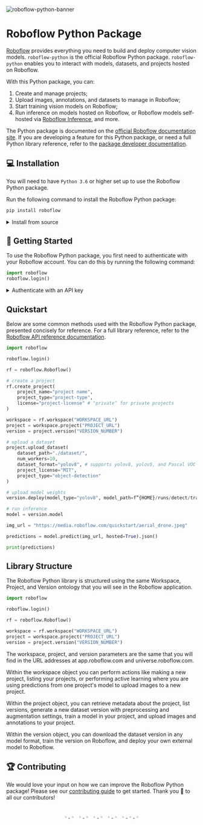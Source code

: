 ![roboflow-python-banner](https://github.com/roboflow/roboflow-python/assets/37276661/528ed065-d5ac-4f9a-942e-0d211b8d97de)

# Roboflow Python Package

[Roboflow](https://roboflow.com) provides everything you need to build and deploy computer vision models. `roboflow-python` is the official Roboflow Python package. `roboflow-python` enables you to interact with models, datasets, and projects hosted on Roboflow.

With this Python package, you can:

1. Create and manage projects;
2. Upload images, annotations, and datasets to manage in Roboflow;
3. Start training vision models on Roboflow;
4. Run inference on models hosted on Roboflow, or Roboflow models self-hosted via [Roboflow Inference](https://github.com/roboflow/inference), and more.

The Python package is documented on the [official Roboflow documentation site](https://docs.roboflow.com/api-reference/introduction). If you are developing a feature for this Python package, or need a full Python library reference, refer to the [package developer documentation](https://roboflow.github.io/roboflow-python/).

## 💻 Installation

You will need to have `Python 3.6` or higher set up to use the Roboflow Python package.

Run the following command to install the Roboflow Python package:

```bash
pip install roboflow
```

<details>
  <summary>Install from source</summary>

  You can also install the Roboflow Python package from source using the following commands:

  ```bash
  git clone https://github.com/roboflow-ai/roboflow-python.git
  cd roboflow-python
  python3 -m venv env
  source env/bin/activate
  pip3 install -r requirements.txt
  ```
</details>

## 🚀 Getting Started

To use the Roboflow Python package, you first need to authenticate with your Roboflow account. You can do this by running the following command:

```python
import roboflow
roboflow.login()
```

<details>
<summary>Authenticate with an API key</summary>

You can also authenticate with an API key by using the following code:

```python
import roboflow

rf = roboflow.Roboflow(api_key="")
```

[Learn how to retrieve your Roboflow API key](https://docs.roboflow.com/api-reference/authentication#retrieve-an-api-key).

</details>

## Quickstart

Below are some common methods used with the Roboflow Python package, presented concisely for reference. For a full library reference, refer to the [Roboflow API reference documentation](https://docs.roboflow.com/api-reference).

```python
import roboflow

roboflow.login()

rf = roboflow.Roboflow()

# create a project
rf.create_project(
    project_name="project name",
    project_type="project-type",
    license="project-license" # "private" for private projects
)

workspace = rf.workspace("WORKSPACE_URL")
project = workspace.project("PROJECT_URL")
version = project.version("VERSION_NUMBER")

# upload a dataset
project.upload_dataset(
    dataset_path="./dataset/",
    num_workers=10,
    dataset_format="yolov8", # supports yolov8, yolov5, and Pascal VOC
    project_license="MIT",
    project_type="object-detection"
)

# upload model weights
version.deploy(model_type="yolov8", model_path=f”{HOME}/runs/detect/train/”)

# run inference
model = version.model

img_url = "https://media.roboflow.com/quickstart/aerial_drone.jpeg"

predictions = model.predict(img_url, hosted=True).json()

print(predictions)
```

## Library Structure

The Roboflow Python library is structured using the same Workspace, Project, and Version ontology that you will see in the Roboflow application.

```python
import roboflow

roboflow.login()

rf = roboflow.Roboflow()

workspace = rf.workspace("WORKSPACE_URL")
project = workspace.project("PROJECT_URL")
version = project.version("VERSION_NUMBER")
```

The workspace, project, and version parameters are the same that you will find in the URL addresses at app.roboflow.com and universe.roboflow.com.

Within the workspace object you can perform actions like making a new project, listing your projects, or performing active learning where you are using predictions from one project's model to upload images to a new project.

Within the project object, you can retrieve metadata about the project, list versions, generate a new dataset version with preprocessing and augmentation settings, train a model in your project, and upload images and annotations to your project.

Within the version object, you can download the dataset version in any model format, train the version on Roboflow, and deploy your own external model to Roboflow.

## 🏆 Contributing

We would love your input on how we can improve the Roboflow Python package! Please see our [contributing guide](https://github.com/roboflow/roboflow-python) to get started. Thank you 🙏 to all our contributors!

<br>

<div align="center">
    <a href="https://youtube.com/roboflow">
        <img
          src="https://media.roboflow.com/notebooks/template/icons/purple/youtube.png?ik-sdk-version=javascript-1.4.3&updatedAt=1672949634652"
          width="3%"
        />
    </a>
    <img src="https://raw.githubusercontent.com/ultralytics/assets/main/social/logo-transparent.png" width="3%"/>
    <a href="https://roboflow.com">
        <img
          src="https://media.roboflow.com/notebooks/template/icons/purple/roboflow-app.png?ik-sdk-version=javascript-1.4.3&updatedAt=1672949746649"
          width="3%"
        />
    </a>
    <img src="https://raw.githubusercontent.com/ultralytics/assets/main/social/logo-transparent.png" width="3%"/>
    <a href="https://www.linkedin.com/company/roboflow-ai/">
        <img
          src="https://media.roboflow.com/notebooks/template/icons/purple/linkedin.png?ik-sdk-version=javascript-1.4.3&updatedAt=1672949633691"
          width="3%"
        />
    </a>
    <img src="https://raw.githubusercontent.com/ultralytics/assets/main/social/logo-transparent.png" width="3%"/>
    <a href="https://docs.roboflow.com">
        <img
          src="https://media.roboflow.com/notebooks/template/icons/purple/knowledge.png?ik-sdk-version=javascript-1.4.3&updatedAt=1672949634511"
          width="3%"
        />
    </a>
    <img src="https://raw.githubusercontent.com/ultralytics/assets/main/social/logo-transparent.png" width="3%"/>
    <a href="https://disuss.roboflow.com">
        <img
          src="https://media.roboflow.com/notebooks/template/icons/purple/forum.png?ik-sdk-version=javascript-1.4.3&updatedAt=1672949633584"
          width="3%"
        />
    <img src="https://raw.githubusercontent.com/ultralytics/assets/main/social/logo-transparent.png" width="3%"/>
    <a href="https://blog.roboflow.com">
        <img
          src="https://media.roboflow.com/notebooks/template/icons/purple/blog.png?ik-sdk-version=javascript-1.4.3&updatedAt=1672949633605"
          width="3%"
        />
    </a>
    </a>
</div>
